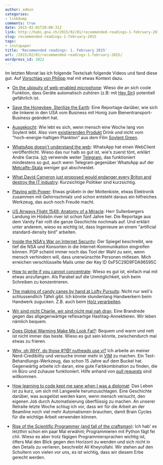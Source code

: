 ```yaml
---
author: admin
categories:
- linkdump
comments: true
date: 2015-02-01T20:00:31Z
link: http://habi.gna.ch/2015/02/01/recommended-readings-1-february-2015/
slug: recommended-readings-1-february-2015
tags:
- instapaper
title: 'Recommended readings: 1. February 2015'
url: /2015/02/01/recommended-readings-1-february-2015/
wordpress_id: 3822
---
```


Im letzten Monat las ich folgende Texte/sah folgende Videos und fand diese gut.
Auf [Vorschlag von Philipp](http://fime.ch/leisure-suite/2015/01/11/weekend-reader-woche-2-2/#comment-1406) mal mit etwas Kontext dazu.




    
  * [On the ubiquity of web-enabled microphone](https://panaudicon.wordpress.com/2015/01/23/on-the-ubiquity-of-web-enabled-microphones/): Wieso die an sich coole Funktion, dass Geräte automatisch zuhören (z.B: mit [Hey Siri](https://duckduckgo.com/?q=hey+siri)) potentiell gefährlich ist.

    
  * [Save the Honeybee, Sterilize the Earth](http://www.psmag.com/nature-and-technology/save-the-honeybee-sterilize-the-earth-pollination-industrial-complex-95566): Eine Reportage darüber, wie sich die Imkerei in den USA vom Business mit Honig zum Bienentransport-Business geändert hat.

    
  * [Ausgekocht](http://blog.neon.de/2015/01/ausgekocht/): Wie lebt es sich, wenn mensch eine Woche lang von Soylent lebt. Also vom [existierenden Produkt](http://www.soylent.me) Drink und nicht vom "hoch-energie-haltigen Plankton" aus dem Film [Soylent Green](https://en.wikipedia.org/wiki/Soylent_Green).

    
  * [WhatsApp doesn't understand the web](http://andregarzia.com/posts/en/whatsappdoesntunderstandtheweb/): WhatsApp hat einen WebClient veröffentlicht. Wieso das nur halb so gut ist, wie's zuerst tönt, erklärt Andre Garzia. [Ich](https://telegram.me/davidhaberthuer) verwende weiter [Telegram](https://telegram.org), das funktioniert mindestens so gut, auch wenn Telegram gegenüber WhatsApp auf der [Metcalfe-Skala](https://de.wikipedia.org/wiki/Metcalfesches_Gesetz) weniger gut abschneidet.

    
  * [What David Cameron just proposed would endanger every Briton and destroy the IT industry](http://boingboing.net/2015/01/13/what-david-cameron-just-propos.html): Kurzsichtige Politiker sind kurzsichtig.

    
  * [Playing with Power](http://vimeo.com/116585007): Etwas grübeln in der Mottenkiste, etwas Elektronik zusammen mit Gehirnschmalz und schon entsteht daraus ein hilfreiches Werkzeug, das auch noch Freude macht.

    
  * [US Airways Flight 1549: Anatomy of a Miracle](http://www.vanityfair.com/style/features/2009/06/us_airways200906): Herr Sullenbergers Landung im Hödsön river ist schon fünf Jahre her. Die Reportage aus dem Vanity Fair rollt die ganze Geschichte nochmals auf. Und erklärt unter anderem, wieso es wichtig ist, dass Ingenieure an einem "artificial standard-density bird" arbeiten.

    
  * [Inside the NSA's War on Internet Security](http://www.spiegel.de/international/germany/inside-the-nsa-s-war-on-internet-security-a-1010361.html): Der Spiegel beschreibt, wie tief die NSA und Konsorten in die Internet-Kommunikation eingreifen können. PGP scheint immer noch das Tool der Wahl zu sein, wenn mensch verhindern will, dass unerwünschte Personen mitlesen. Mich erreichen verschlüsselte Mails unter der Key ID 0xF5C29D9FDA96595C

    
  * [How to write if you cannot concentrate](http://www.noshortageofwork.com/pages/4078): Wieso es gut ist, einfach mal mit etwas anzufangen. Als Parabel auf die Unmöglichkeit, sich beim Schreiben zu konzentrieren.

    
  * [The making of candy canes by hand at Lofty Pursuits](https://www.youtube.com/watch?v=cIKnrFNsGpA): Nicht nur weil's schlussendlich Täfeli gibt. Ich könnte stundenlang Handwerkern beim Handwerk zugucken. Z.B. auch beim [Holz verarbeiten](https://www.youtube.com/watch?v=W1pvUlQgYtk).

    
  * [Wir sind nicht Charlie, wir sind nicht mal nah dran](http://horsthundbrodt.com/wirsindnichtcharlie/). Eine Brandrede gegen das allgegenwärtige reflexartige Hashtag-Annektieren. Wir leben nämlich bequem.

    
  * [Does Global Warming Make Me Look Fat?](http://www.theatlantic.com/magazine/archive/2015/01/will-global-warming-make-me-look-fat/383509/): Bequem und warm und nett ist nicht immer das beste. Wieso es gut sein könnte, zwischendurch mal etwas zu frieren.

    
  * [Why, oh WHY, do those #?@! nutheads use vi?](http://www.viemu.com/a-why-vi-vim.html) Ich arbeite an meiner Nerd-Credibility und versuche immer mehr in [VIM](http://www.vim.org) zu machen. Ein Text-Behandlungs-Werkzeug, das schon 15 Jahre auf dem Buckel hat. Gegenwärtig arbeite ich daran, eine gute Farbkombination zu finden, die im Büro und zuhause funktioniert. Hilfe anhand von [pull requests](https://github.com/habi/dotfiles/blob/master/.vimrc) sind willkommen.

    
  * [How learning to code kept me sane when I was a diplomat](http://www.vikparuchuri.com/blog/how-learning-to-code-kept-me-sane/): Das Leben ist zu kurz, um sich mit Langweile herumzuschlagen. Eine Geschichte darüber, was ausgelöst werden kann, wenn mensch versucht, den eigenen Job durch Automatisierung überflüssig zu machen. An unserer Retraite letzte Woche schlug ich vor, dass wir für die Arbeit an der Beamline noch viel mehr Automatismen brauchen, damit Brain Cycles für die wichtige Arbeit verwenden können.

    
  * [Rise of the Scientific Programmer (and fall of the craftsman)](http://byterot.blogspot.com/2015/01/future-of-programming-rise-of-the-scientific-developer-bigdata-datascience-machine-learning-and-fall-of-the-craftsman.html): Ich hab' es letzthin schon ein paar Mal erwähnt; Programmieren mit Python fägt fei chli. Wieso es aber trotz fägigen Programmiersprachen wichtig ist, öfters Mal den Blick gegen den Horizont zu wenden und sich nicht in den Details zu verlieren, beschreibt Ali Kheyrollahi. Wir stehen auf den Schultern von vielen vor uns, es ist wichtig, dass wir diesem Erbe gerecht werden.


